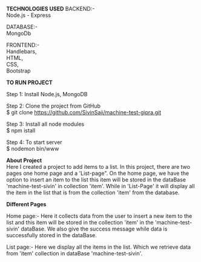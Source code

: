____TECHNOLOGIES USED____
BACKEND:-<br/>
 Node.js - Express

DATABASE:- <br/>
MongoDb<br/>

FRONTEND:- <br/>
Handlebars,<br/>
HTML,<br/>
CSS,<br/>
Bootstrap<br/>

____TO RUN PROJECT____<br/>

Step 1: Install Node.js, MongoDB<br/>

Step 2: Clone the project from GitHub<br/>
$ git clone https://github.com/SivinSaji/machine-test-gipra.git<br/>

Step 3: Install all node modules<br/>
$ npm istall <br/>

Step 4: To start server <br/>
$ nodemon bin/www<br/>

____About Project____ <br/>
Here I created a project to add items to a list. In this project, there are two pages one home page and a 'List-page". On the home page, we have the option to insert an item to the list this item will be stored in the dataBase 'machine-test-sivin' in collection 'item'. While in 'List-Page' it will display all the item in the list that is from the collection 'item' from the database.<br/>


____Different Pages____<br/>

Home page:- Here it collects data from the user to insert a new item to the list and this item will be stored in the collection 'item' in the 'machine-test-sivin' dataBase. We also give the success message while data is successfully stored in the dataBase.<br/>

List page:-  Here we display all the items in the list. Which we retrieve data from 'item' collection in dataBase 'machine-test-sivin'.
